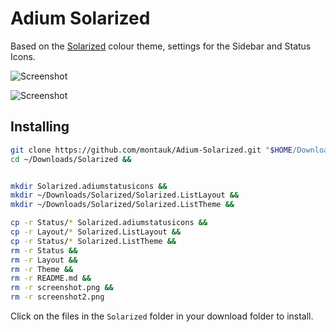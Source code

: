 Adium Solarized
===============

Based on the [Solarized](http://ethanschoonover.com/solarized) colour theme, settings for the
Sidebar and Status Icons. 

![Screenshot](https://raw.github.com/montauk/Adium-Status-Solarized/master/screenshot.png)

![Screenshot](https://raw.github.com/montauk/Adium-Status-Solarized/master/screenshot2.png)

Installing
----------
```bash
git clone https://github.com/montauk/Adium-Solarized.git "$HOME/Downloads/Solarized" &&
cd ~/Downloads/Solarized &&


mkdir Solarized.adiumstatusicons &&
mkdir ~/Downloads/Solarized/Solarized.ListLayout &&
mkdir ~/Downloads/Solarized/Solarized.ListTheme &&

cp -r Status/* Solarized.adiumstatusicons &&
cp -r Layout/* Solarized.ListLayout &&
cp -r Status/* Solarized.ListTheme &&
rm -r Status &&
rm -r Layout &&
rm -r Theme &&
rm -r README.md &&
rm -r screenshot.png &&
rm -r screenshot2.png


```
Click on the files in the `Solarized` folder in your download folder to install.
